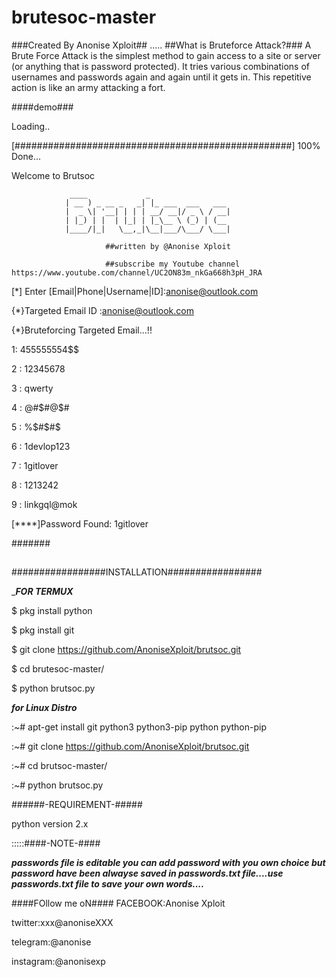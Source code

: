 # brutesoc-master
###Created By Anonise Xploit##
.....
##What is Bruteforce Attack?###
A Brute Force Attack is the simplest method to gain access to a site or server (or anything that is password protected). 
It tries various combinations of usernames and passwords again and again until it gets in. This repetitive action is like 
an army attacking a fort.


####demo###

Loading..

 [##################################################] 100% Done...
 
Welcome to Brutsoc

                 ____             _                                 
                | __ ) _ __ _   _| |_ ___  ___   ___               
                |  _ \| '__| | | | __/ __|/ _ \ / __|                
                | |_) | |  | |_| | |_\__ \ (_) | (__               
                |____/|_|   \__,_|\__|___/\___/ \___|
                
                         ##written by @Anonise Xploit
                         
                         ##subscribe my Youtube channel https://www.youtube.com/channel/UC2ON83m_nkGa668h3pH_JRA
                                                                                                      
 [*] Enter [Email|Phone|Username|ID]:anonise@outlook.com

  {*}Targeted Email ID :anonise@outlook.com


  {*}Bruteforcing Targeted Email...!!
  
  
1:  455555554$$ 

2 : 12345678

3 : qwerty

4 : @#$#@$#

5 : %$#$#$

6 : 1devlop123

7 : 1gitlover

8 : 1213242

9 : linkgql@mok

 [****]Password Found:  1gitlover


#######

## 

#################INSTALLATION#################

____FOR TERMUX___

$ pkg install python 

$ pkg install git

$ git clone https://github.com/AnoniseXploit/brutsoc.git

$ cd brutesoc-master/

$ python brutsoc.py


___for Linux Distro___

:~# apt-get install git python3 python3-pip python python-pip

:~# git clone https://github.com/AnoniseXploit/brutsoc.git

:~# cd brutsoc-master/

:~# python brutsoc.py


######-REQUIREMENT-#####

python version 2.x

:::::####-NOTE-####

***passwords file is editable you can add password with you own choice but password have been alwayse saved in passwords.txt file....use  passwords.txt file to save your own words....***

####FOllow me oN####
FACEBOOK:Anonise Xploit

twitter:xxx@anoniseXXX

telegram:@anonise

instagram:@anonisexp
